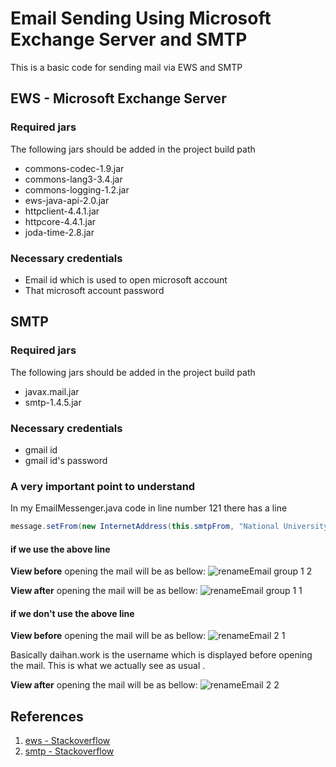 # Email Sending Using Microsoft Exchange Server and SMTP
This is a basic code for sending mail via EWS and SMTP

## EWS - Microsoft Exchange Server
### Required jars
The following jars should be added in the project build path
- commons-codec-1.9.jar
- commons-lang3-3.4.jar
- commons-logging-1.2.jar
- ews-java-api-2.0.jar
- httpclient-4.4.1.jar
- httpcore-4.4.1.jar
- joda-time-2.8.jar

### Necessary credentials
- Email id which is used to open microsoft account
- That microsoft account password

## SMTP
### Required jars
The following jars should be added in the project build path
- javax.mail.jar
- smtp-1.4.5.jar

### Necessary credentials
- gmail id
- gmail id's password

### A very important point to understand
In my EmailMessenger.java code in line number 121 there has a line 

```java
message.setFrom(new InternetAddress(this.smtpFrom, "National University of Singapore")); // from , view
```
#### if we use the above line
**View before** opening the mail will be as bellow:
![renameEmail group 1 2](https://user-images.githubusercontent.com/73774433/113709691-9d521e00-9704-11eb-9663-5e611536e99d.JPG)

**View after** opening the mail will be as bellow:
![renameEmail group 1 1](https://user-images.githubusercontent.com/73774433/113709843-cd012600-9704-11eb-8ca7-0e38df74cf25.png)

#### if we don't use the above line
**View before** opening the mail will be as bellow:
![renameEmail 2 1](https://user-images.githubusercontent.com/73774433/113710262-4ef14f00-9705-11eb-9026-d47e218f8217.JPG)

Basically daihan.work is the username which is displayed before opening the mail. This is what we actually see as usual .

**View after** opening the mail will be as bellow:
![renameEmail 2 2](https://user-images.githubusercontent.com/73774433/113710324-5e709800-9705-11eb-9b0b-a7688f4de94e.png)

## References
1. [ews - Stackoverflow](https://stackoverflow.com/questions/1713116/javamail-exchange-authentication)
2. [smtp - Stackoverflow](https://stackoverflow.com/questions/46663/how-can-i-send-an-email-by-java-application-using-gmail-yahoo-or-hotmail)
